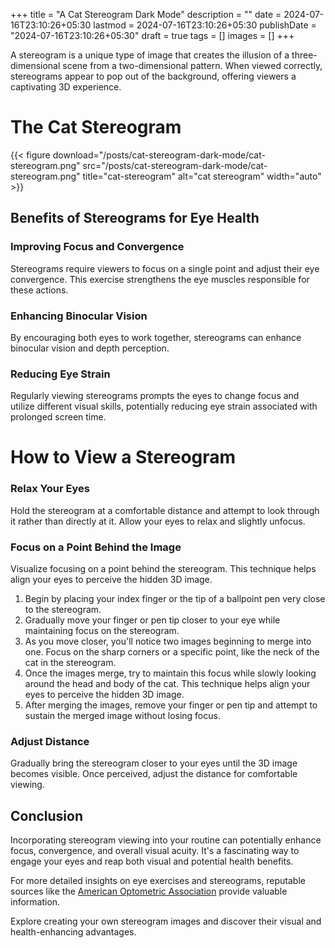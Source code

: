 +++
title = "A Cat Stereogram Dark Mode"
description = ""
date = 2024-07-16T23:10:26+05:30
lastmod = 2024-07-16T23:10:26+05:30
publishDate = "2024-07-16T23:10:26+05:30"
draft = true
tags = []
images = []
+++

A stereogram is a unique type of image that creates the illusion of a three-dimensional scene from a two-dimensional pattern. When viewed correctly, stereograms appear to pop out of the background, offering viewers a captivating 3D experience.

# The Cat Stereogram

{{< figure download="/posts/cat-stereogram-dark-mode/cat-stereogram.png" src="/posts/cat-stereogram-dark-mode/cat-stereogram.png" title="cat-stereogram" alt="cat stereogram" width="auto" >}}

## Benefits of Stereograms for Eye Health

### Improving Focus and Convergence

Stereograms require viewers to focus on a single point and adjust their eye convergence. This exercise strengthens the eye muscles responsible for these actions.

### Enhancing Binocular Vision

By encouraging both eyes to work together, stereograms can enhance binocular vision and depth perception.

### Reducing Eye Strain

Regularly viewing stereograms prompts the eyes to change focus and utilize different visual skills, potentially reducing eye strain associated with prolonged screen time.

# How to View a Stereogram

### Relax Your Eyes

Hold the stereogram at a comfortable distance and attempt to look through it rather than directly at it. Allow your eyes to relax and slightly unfocus.

### Focus on a Point Behind the Image

Visualize focusing on a point behind the stereogram. This technique helps align your eyes to perceive the hidden 3D image.

1. Begin by placing your index finger or the tip of a ballpoint pen very close to the stereogram.
2. Gradually move your finger or pen tip closer to your eye while maintaining focus on the stereogram.
3. As you move closer, you'll notice two images beginning to merge into one. Focus on the sharp corners or a specific point, like the neck of the cat in the stereogram.
4. Once the images merge, try to maintain this focus while slowly looking around the head and body of the cat. This technique helps align your eyes to perceive the hidden 3D image.
5. After merging the images, remove your finger or pen tip and attempt to sustain the merged image without losing focus.

### Adjust Distance

Gradually bring the stereogram closer to your eyes until the 3D image becomes visible. Once perceived, adjust the distance for comfortable viewing.

## Conclusion

Incorporating stereogram viewing into your routine can potentially enhance focus, convergence, and overall visual acuity. It's a fascinating way to engage your eyes and reap both visual and potential health benefits.

For more detailed insights on eye exercises and stereograms, reputable sources like the [American Optometric Association](https://www.aoa.org) provide valuable information.

Explore creating your own stereogram images and discover their visual and health-enhancing advantages.
